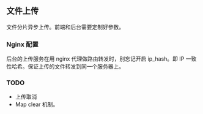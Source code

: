 ## 文件上传

文件分片异步上传。前端和后台需要定制好参数。

### Nginx 配置

后台的上传服务在用 nginx 代理做路由转发时，别忘记开启 ip_hash。即 IP 一致性哈希。保证上传的文件转发到同一个服务器上。

### TODO
- 上传取消
- Map clear 机制。

